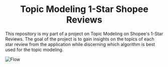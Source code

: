 <div align="center">
  
  # Topic Modeling 1-Star Shopee Reviews

</div>

This repository is my part of a project on Topic Modeling on Shopee's 1-Star Reviews. The goal of the project is to gain insights on the topics of each star review from the application while discerning which algorithm is best used for the topic modeling. 

![Flow](https://github.com/Rlvtick/Topic-Modeling-Shopee-Reviews/assets/104807940/21e2d6c3-b856-41a1-a004-7f2fab4435e5)

